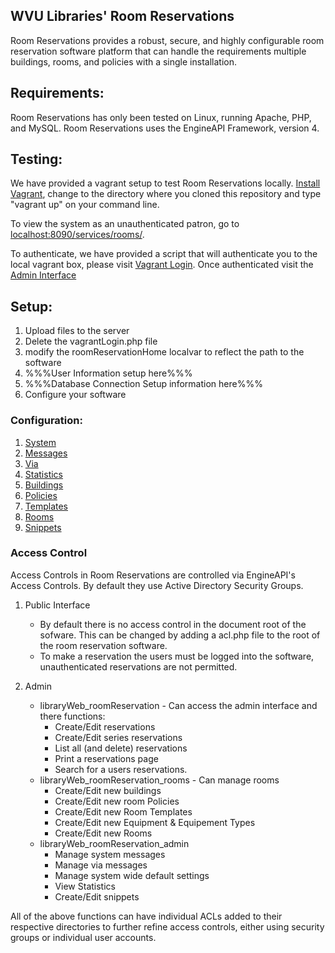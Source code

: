 ## WVU Libraries' Room Reservations

Room Reservations provides a robust, secure, and highly configurable room reservation software platform that can handle the requirements multiple buildings, rooms, and policies with a single installation. 

## Requirements:

Room Reservations has only been tested on Linux, running Apache, PHP, and MySQL. Room Reservations uses the EngineAPI Framework, version 4. 

## Testing:

We have provided a vagrant setup to test Room Reservations locally. [Install Vagrant](https://www.vagrantup.com/), change to the directory where you cloned this repository and type "vagrant up" on your command line.

To view the system as an unauthenticated patron, go to [localhost:8090/services/rooms/](http://localhost:8090/services/rooms/).

To authenticate, we have provided a script that will authenticate you to the local vagrant box, please visit [Vagrant Login](http://localhost:8090/services/rooms/vagrantLogin.php). Once authenticated visit the [Admin Interface](http://localhost:8090/services/rooms/admin)

## Setup:

1. Upload files to the server
1. Delete the vagrantLogin.php file
1. modify the roomReservationHome localvar to reflect the path to the software
1. %%%User Information setup here%%%
1. %%%Database Connection Setup information here%%%
1. Configure your software

### Configuration:

1. [System](https://github.com/wvulibraries/Room-Reservations/blob/documentation/src/admin/config/settings/README.md)
1. [Messages](https://github.com/wvulibraries/Room-Reservations/blob/documentation/src/admin/config/messages/README.md)
1. [Via](https://github.com/wvulibraries/Room-Reservations/blob/documentation/src/admin/config/via/README.md)
1. [Statistics](https://github.com/wvulibraries/Room-Reservations/blob/documentation/src/admin/config/statistics/README.md)
1. [Buildings](https://github.com/wvulibraries/Room-Reservations/blob/documentation/src/admin/roommanagement/buildings/README.md)
1. [Policies](https://github.com/wvulibraries/Room-Reservations/blob/documentation/src/admin/roommanagement/policies/README.md)
1. [Templates](https://github.com/wvulibraries/Room-Reservations/blob/documentation/src/admin/roommanagement/templates/README.md)
1. [Rooms](https://github.com/wvulibraries/Room-Reservations/blob/documentation/src/admin/roommanagement/rooms/README.md)
1. [Snippets](https://github.com/wvulibraries/Room-Reservations/blob/documentation/src/admin/config/snippets/README.md)

### Access Control

Access Controls in Room Reservations are controlled via EngineAPI's Access Controls. By default they use Active Directory Security Groups. 

1. Public Interface
	* By default there is no access control in the document root of the sofware. This can be changed by adding a acl.php file to the root of the room reservation software.
	* To make a reservation the users must be logged into the software, unauthenticated reservations are not permitted. 

1. Admin
	* libraryWeb_roomReservation - Can access the admin interface and there functions:
		* Create/Edit reservations
		* Create/Edit series reservations
		* List all (and delete) reservations
		* Print a reservations page
		* Search for a users reservations. 
	* libraryWeb_roomReservation_rooms - Can manage rooms
		* Create/Edit new buildings
		* Create/Edit new room Policies
		* Create/Edit new Room Templates
		* Create/Edit new Equipment & Equipement Types
		* Create/Edit new Rooms
	* libraryWeb_roomReservation_admin 
		* Manage system messages
		* Manage via messages
		* Manage system wide default settings
		* View Statistics
		* Create/Edit snippets

All of the above functions can have individual ACLs added to their respective directories to further refine access controls, either using security groups or individual user accounts. 